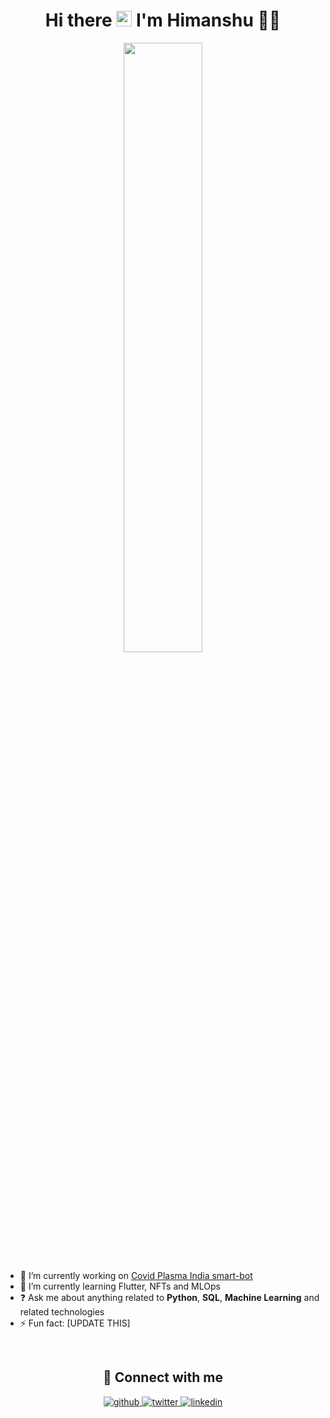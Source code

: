 <h1 align="center">Hi there <a><img src="https://media.giphy.com/media/hvRJCLFzcasrR4ia7z/giphy.gif" width="25px"></a> I'm Himanshu 👨‍💻</h1>

<div align="center">
<img src="https://s10.gifyu.com/images/greetings51c35df0de6b3a51.gif" align="center" style="width: 50%" />
</div>  


- 🔭 I’m currently working on [Covid Plasma India smart-bot](https://github.com/himanshu-irl/covidplasma_bot)
- 🌱 I’m currently learning Flutter, NFTs and MLOps  
- ❓ Ask me about anything related to **Python**, **SQL**, **Machine Learning** and related technologies  
- ⚡ Fun fact: [UPDATE THIS]

<br/>  

<h2 align="center">🔗 Connect with me</h2>
<div align="center">
<a href="https://github.com/himanshu-irl" target="_blank">
<img src=https://img.shields.io/badge/github-%2324292e.svg?&style=for-the-badge&logo=github&logoColor=white alt=github style="margin-bottom: 5px;" />
</a>
<a href="https://twitter.com/himanshu-irl" target="_blank">
<img src=https://img.shields.io/badge/twitter-%2300acee.svg?&style=for-the-badge&logo=twitter&logoColor=white alt=twitter style="margin-bottom: 5px;" />
</a>
<a href="https://linkedin.com/in/himanshu-irl" target="_blank">
<img src=https://img.shields.io/badge/linkedin-%231E77B5.svg?&style=for-the-badge&logo=linkedin&logoColor=white alt=linkedin style="margin-bottom: 5px;" />
</a>  
</div>  

<br />
